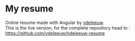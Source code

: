 # My resume

Online resume made with Angular by [vdeleeuw](https://github.com/vdeleeuw).  
This is the live version, for the complete repository head to : https://github.com/vdeleeuw/ndeleeuw-resume

